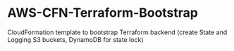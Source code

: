 # AWS-CFN-Terraform-Bootstrap
CloudFormation template to bootstrap Terraform backend (create State and Logging S3 buckets, DynamoDB for state lock)

